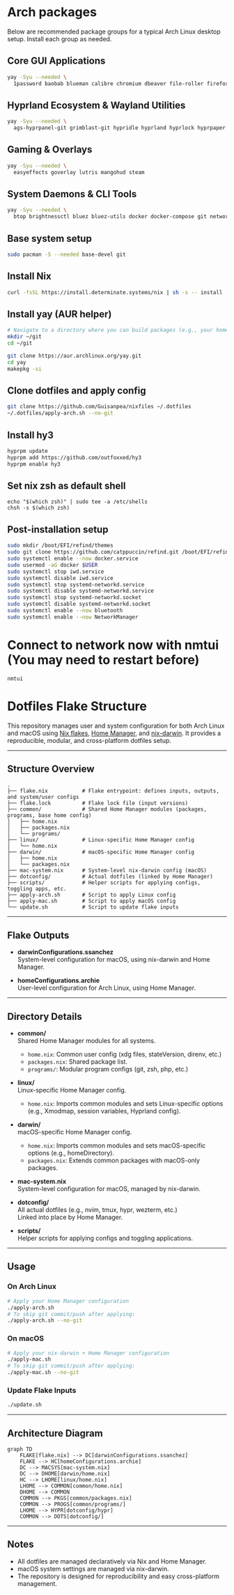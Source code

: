 # Arch packages

Below are recommended package groups for a typical Arch Linux desktop setup. Install each group as needed.

## Core GUI Applications

```sh
yay -Syu --needed \
  1password baobab blueman calibre chromium dbeaver file-roller firefox gparted imv jetbrains-toolbox logseq-desktop-bin nautilus pavucontrol qbittorrent spotify strawberry stremio vesktop visual-studio-code-bin zathura zathura-pdf-mupdf
```

## Hyprland Ecosystem & Wayland Utilities

```sh
yay -Syu --needed \
  ags-hyprpanel-git grimblast-git hypridle hyprland hyprlock hyprpaper hyprpicker hyprshot rofi-lbonn-wayland-git swaync swww waybar wezterm-git wf-recorder-git wlsunset xdg-desktop-portal-wlr matugen-bin
```

## Gaming & Overlays

```sh
yay -Syu --needed \
  easyeffects goverlay lutris mangohud steam
```

## System Daemons & CLI Tools

```sh
yay -Syu --needed \
  btop brightnessctl bluez bluez-utils docker docker-compose git networkmanager power-profiles-daemon refind wireplumber wl-clipboard cpio network-manager network-manager-applet
```

## Base system setup

```sh
sudo pacman -S --needed base-devel git
```

## Install Nix

```sh
curl -fsSL https://install.determinate.systems/nix | sh -s -- install
```

## Install yay (AUR helper)

```sh
# Navigate to a directory where you can build packages (e.g., your home directory)
mkdir ~/git
cd ~/git

git clone https://aur.archlinux.org/yay.git
cd yay
makepkg -si
```

## Clone dotfiles and apply config

```sh
git clone https://github.com/Guisanpea/nixfiles ~/.dotfiles
~/.dotfiles/apply-arch.sh --no-git
```

## Install hy3
```sh
hyprpm update
hyprpm add https://github.com/outfoxxed/hy3
hyprpm enable hy3
```

## Set nix zsh as default shell
```
echo "$(which zsh)" | sudo tee -a /etc/shells
chsh -s $(which zsh)
```

## Post-installation setup

```sh
sudo mkdir /boot/EFI/refind/themes
sudo git clone https://github.com/catppuccin/refind.git /boot/EFI/refind/themes/catppuccin
sudo systemctl enable --now docker.service
sudo usermod -aG docker $USER
sudo systemctl stop iwd.service
sudo systemctl disable iwd.service
sudo systemctl stop systemd-networkd.service
sudo systemctl disable systemd-networkd.service
sudo systemctl stop systemd-networkd.socket
sudo systemctl disable systemd-networkd.socket
sudo systemctl enable --now bluetooth
sudo systemctl enable --now NetworkManager
```

# Connect to network now with nmtui (You may need to restart before)
```
nmtui
```

# Dotfiles Flake Structure

This repository manages user and system configuration for both Arch Linux and macOS using [Nix flakes](https://nixos.wiki/wiki/Flakes), [Home Manager](https://nix-community.github.io/home-manager/), and [nix-darwin](https://github.com/LnL7/nix-darwin). It provides a reproducible, modular, and cross-platform dotfiles setup.

---

## Structure Overview

```
.
├── flake.nix           # Flake entrypoint: defines inputs, outputs, and system/user configs
├── flake.lock          # Flake lock file (input versions)
├── common/             # Shared Home Manager modules (packages, programs, base home config)
│   ├── home.nix
│   ├── packages.nix
│   └── programs/
├── linux/              # Linux-specific Home Manager config
│   └── home.nix
├── darwin/             # macOS-specific Home Manager config
│   ├── home.nix
│   └── packages.nix
├── mac-system.nix      # System-level nix-darwin config (macOS)
├── dotconfig/          # Actual dotfiles (linked by Home Manager)
├── scripts/            # Helper scripts for applying configs, toggling apps, etc.
├── apply-arch.sh       # Script to apply Linux config
├── apply-mac.sh        # Script to apply macOS config
└── update.sh           # Script to update flake inputs
```

---

## Flake Outputs

- **darwinConfigurations.ssanchez**  
  System-level configuration for macOS, using nix-darwin and Home Manager.

- **homeConfigurations.archie**  
  User-level configuration for Arch Linux, using Home Manager.

---

## Directory Details

- **common/**  
  Shared Home Manager modules for all systems.  
  - `home.nix`: Common user config (xdg files, stateVersion, direnv, etc.)
  - `packages.nix`: Shared package list.
  - `programs/`: Modular program configs (git, zsh, php, etc.)

- **linux/**  
  Linux-specific Home Manager config.  
  - `home.nix`: Imports common modules and sets Linux-specific options (e.g., Xmodmap, session variables, Hyprland config).

- **darwin/**  
  macOS-specific Home Manager config.  
  - `home.nix`: Imports common modules and sets macOS-specific options (e.g., homeDirectory).
  - `packages.nix`: Extends common packages with macOS-only packages.

- **mac-system.nix**  
  System-level configuration for macOS, managed by nix-darwin.

- **dotconfig/**  
  All actual dotfiles (e.g., nvim, tmux, hypr, wezterm, etc.)  
  Linked into place by Home Manager.

- **scripts/**  
  Helper scripts for applying configs and toggling applications.

---

## Usage

### On Arch Linux

```sh
# Apply your Home Manager configuration
./apply-arch.sh
# To skip git commit/push after applying:
./apply-arch.sh --no-git
```

### On macOS

```sh
# Apply your nix-darwin + Home Manager configuration
./apply-mac.sh
# To skip git commit/push after applying:
./apply-mac.sh --no-git
```

### Update Flake Inputs

```sh
./update.sh
```

---

## Architecture Diagram

```mermaid
graph TD
    FLAKE[flake.nix] --> DC[darwinConfigurations.ssanchez]
    FLAKE --> HC[homeConfigurations.archie]
    DC --> MACSYS[mac-system.nix]
    DC --> DHOME[darwin/home.nix]
    HC --> LHOME[linux/home.nix]
    LHOME --> COMMON[common/home.nix]
    DHOME --> COMMON
    COMMON --> PKGS[common/packages.nix]
    COMMON --> PROGS[common/programs/]
    LHOME --> HYPR[dotconfig/hypr]
    COMMON --> DOTS[dotconfig/]
```

---

## Notes

- All dotfiles are managed declaratively via Nix and Home Manager.
- macOS system settings are managed via nix-darwin.
- The repository is designed for reproducibility and easy cross-platform management.
